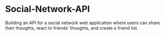 # Social-Network-API
Building an API for a social network web application where users can share their thoughts, react to friends’ thoughts, and create a friend list. 
